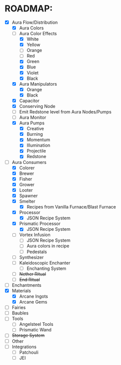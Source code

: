 # ROADMAP:
- [x] Aura Flow/Distribution
	- [x] Aura Colors
	- [ ] Aura Color Effects
		- [x] White
		- [x] Yellow
		- [ ] Orange
		- [ ] Red
		- [x] Green
		- [x] Blue
		- [x] Violet
		- [x] Black
    - [x] Aura Manipulators
        - [x] Orange
        - [x] Black
    - [x] Capacitor
    - [x] Conserving Node
    - [ ] Emit Redstone level from Aura Nodes/Pumps
    - [ ] Aura Monitor
    - [x] Aura Pumps
        - [x] Creative
        - [x] Burning
        - [x] Momentum
        - [x] Illumination
        - [x] Projectile
        - [x] Redstone
- [ ] Aura Consumers
    - [x] Colorer
    - [x] Brewer
    - [x] Fisher
    - [x] Grower
    - [x] Looter
    - [x] Spawner
    - [x] Smelter
        - [x] Recipes from Vanilla Furnace/Blast Furnace
    - [x] Processor
        - [x] JSON Recipe System 
    - [x] Prismatic Processor
        - [x] JSON Recipe System 
    - [ ] Vortex Infusion
        - [ ] JSON Recipe System
        - [ ] Aura colors in recipe
        - [ ] Pedestals
    - [ ] Synthesizer
    - [ ] Kaleidoscopic Enchanter
        - [ ] Enchanting System
    - [ ] ~~Nether Ritual~~
    - [ ] ~~End Ritual~~
- [ ] Enchantments
- [x] Materials
    - [x] Arcane Ingots
    - [x] Arcane Gems
- [ ] Fairies
- [ ] Baubles
- [ ] Tools
    - [ ] Angelsteel Tools
    - [ ] Prismatic Wand
- [ ] ~~Storage System~~
- [ ] Other
- [ ] Integrations
    - [ ] Patchouli
    - [ ] JEI
